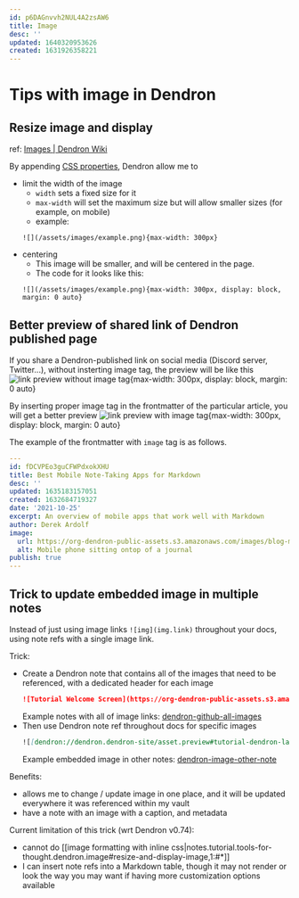 ```yaml
---
id: p6DAGnvvh2NUL4A2zsAW6
title: Image
desc: ''
updated: 1640320953626
created: 1631926358221
---
```

# Tips with image in Dendron

## Resize image and display

ref: [Images | Dendron Wiki](https://wiki.dendron.so/notes/a91fd8da-6895-49fe-8164-a17acd8d9a17/)

By appending [CSS properties](https://wiki.dendron.so/notes/a91fd8da-6895-49fe-8164-a17acd8d9a17/#allowed-css-properties), Dendron allow me to 
- limit the width of the image
    - `width` sets a fixed size for it
    - `max-width` will set the maximum size but will allow smaller sizes (for example, on mobile)
    - example: 
    ```code
    ![](/assets/images/example.png){max-width: 300px}
    ```
- centering
    - This image will be smaller, and will be centered in the page.
    - The code for it looks like this:
    ```code
    ![](/assets/images/example.png){max-width: 300px, display: block, margin: 0 auto}
    ```
## Better preview of shared link of Dendron published page 

If you share a Dendron-published link on social media (Discord server, Twitter...), without insterting image tag, the preview will be like this
![link preview without image tag](https://i.imgur.com/7ZBG3G0.png){max-width: 300px, display: block, margin: 0 auto}

By inserting proper image tag in the frontmatter of the particular article, you will get a better preview
![link preview with image tag](https://i.imgur.com/18skuua.png){max-width: 300px, display: block, margin: 0 auto}

The example of the frontmatter with `image` tag is as follows.
```yaml
---
id: fDCVPEo3guCFWPdxokXHU
title: Best Mobile Note-Taking Apps for Markdown
desc: ''
updated: 1635183157051
created: 1632684719327
date: '2021-10-25'
excerpt: An overview of mobile apps that work well with Markdown
author: Derek Ardolf
image:
  url: https://org-dendron-public-assets.s3.amazonaws.com/images/blog-mobile-editor-header.png
  alt: Mobile phone sitting ontop of a journal
publish: true
---
```

## Trick to update embedded image in multiple notes

Instead of just using image links `![img](img.link)` throughout your docs, using note refs with a single image link. 

Trick:
- Create a Dendron note that contains all of the images that need to be referenced, with a dedicated header for each image  
  ```md
  ![Tutorial Welcome Screen](https://org-dendron-public-assets.s3.amazonaws.com/images/tutorial-welcome-screen-2.png)
  ```
  Example notes with all of image links:
[dendron-github-all-images](https://github.com/dendronhq/dendron-site/blob/master/vault/asset.preview.md#tutorial-dendron-layout-dark)
- Then use Dendron note ref throughout docs for specific images
  ```md
  ![[dendron://dendron.dendron-site/asset.preview#tutorial-dendron-layout-dark,1:#*]]
  ```
  Example embedded image in other notes:
[dendron-image-other-note](https://github.com/dendronhq/dendron-site/blob/a9373e4ae16c1dd00eca79d9328336c5f54277d3/vault/dendron.tutorial.user-interface.md?plain=1#L14)

Benefits:
- allows me to change / update image in one place, and it will be updated everywhere it was referenced within my vault
- have a note with an image with a caption, and metadata

Current limitation of this trick (wrt Dendron v0.74):
- cannot do [[image formatting with inline css|notes.tutorial.tools-for-thought.dendron.image#resize-and-display-image,1:#*]]
- I can insert note refs into a Markdown table, though it may not render or look the way you may want if having more customization options available